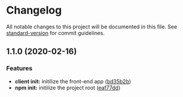 # Changelog

All notable changes to this project will be documented in this file. See [standard-version](https://github.com/conventional-changelog/standard-version) for commit guidelines.

## 1.1.0 (2020-02-16)


### Features

* **client init:** initilize the front-end app ([bd35b2b](https://github.com/kolayik/nodejs-kriptoken/commit/bd35b2b16e8e729dd222780add485cadd95fade3))
* **npm init:** initilize the project root ([eaf77dd](https://github.com/kolayik/nodejs-kriptoken/commit/eaf77dd27df9f70c0553763af9f01592a24d35e0))
